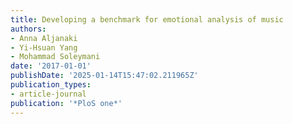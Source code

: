 ```yaml
---
title: Developing a benchmark for emotional analysis of music
authors:
- Anna Aljanaki
- Yi-Hsuan Yang
- Mohammad Soleymani
date: '2017-01-01'
publishDate: '2025-01-14T15:47:02.211965Z'
publication_types:
- article-journal
publication: '*PloS one*'
---
```

